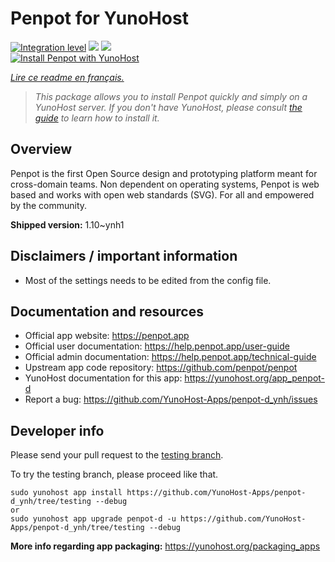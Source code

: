 <!--
N.B.: This README was automatically generated by https://github.com/YunoHost/apps/tree/master/tools/README-generator
It shall NOT be edited by hand.
-->

# Penpot for YunoHost

[![Integration level](https://dash.yunohost.org/integration/penpot-d.svg)](https://dash.yunohost.org/appci/app/penpot-d) ![](https://ci-apps.yunohost.org/ci/badges/penpot-d.status.svg) ![](https://ci-apps.yunohost.org/ci/badges/penpot-d.maintain.svg)  
[![Install Penpot with YunoHost](https://install-app.yunohost.org/install-with-yunohost.svg)](https://install-app.yunohost.org/?app=penpot-d)

*[Lire ce readme en français.](./README_fr.md)*

> *This package allows you to install Penpot quickly and simply on a YunoHost server.
If you don't have YunoHost, please consult [the guide](https://yunohost.org/#/install) to learn how to install it.*

## Overview

Penpot is the first Open Source design and prototyping platform meant for cross-domain teams. Non dependent on operating systems, Penpot is web based and works with open web standards (SVG). For all and empowered by the community.


**Shipped version:** 1.10~ynh1



## Disclaimers / important information

* Most of the settings needs to be edited from the config file.

## Documentation and resources

* Official app website: https://penpot.app
* Official user documentation: https://help.penpot.app/user-guide
* Official admin documentation: https://help.penpot.app/technical-guide
* Upstream app code repository: https://github.com/penpot/penpot
* YunoHost documentation for this app: https://yunohost.org/app_penpot-d
* Report a bug: https://github.com/YunoHost-Apps/penpot-d_ynh/issues

## Developer info

Please send your pull request to the [testing branch](https://github.com/YunoHost-Apps/penpot-d_ynh/tree/testing).

To try the testing branch, please proceed like that.
```
sudo yunohost app install https://github.com/YunoHost-Apps/penpot-d_ynh/tree/testing --debug
or
sudo yunohost app upgrade penpot-d -u https://github.com/YunoHost-Apps/penpot-d_ynh/tree/testing --debug
```

**More info regarding app packaging:** https://yunohost.org/packaging_apps